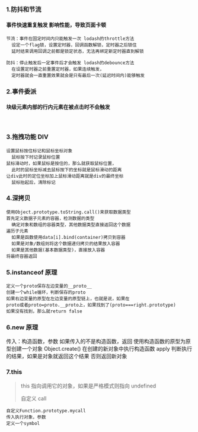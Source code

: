 ### 1.防抖和节流

#### 事件快速重复触发 影响性能，导致页面卡顿

    节流：事件在固定时间内只能触发一次 lodash的throttle方法
      设定一个flag锁，设置定时器，回调函数解锁，定时器之后锁住
      延时结束调用回调之前都是锁定状态，无法再绑定新定时器直到解锁

    防抖：停止触发后一定事件后才会触发 lodash的debounce方法
      在设置定时器之前重置定时器，如果连续触发，
      定时器就会一直重置效果就会是只有最后一次(延迟时间内)能够触发

### 2.事件委派

#### 块级元素内部的行内元素在被点击时不会触发

​

### 3.拖拽功能 DIV

    设置鼠标按住标记和鼠标坐标对象
      鼠标按下时记录鼠标位置
    鼠标滑动时，如果鼠标是按住的，那么就获取鼠标位置，
      此时的鼠标坐标减去鼠标按下的坐标就是鼠标滑动的距离
    让div此时的定位坐标加上鼠标滑动距离就是div的最终坐标
      鼠标抬起后，清除标记

### 4.深拷贝

    使用Object.prototype.toString.call()来获取数据类型
    首先定义数据子元素的容器，检测数据的类型
      确定对象和数组的容器类型，其他数据类型直接返回这个数据
    遍历子元素
      如果是函数使用data[i].bind(container)拷贝到容器
      如果是对象/数组则将这个数据递归拷贝的结果放入容器
      如果是其他数据(基本数据类型)，直接放入容器
    将最终容器返回

### 5.instanceof 原理

    定义一个proto保存左边变量的__proto__
    创建一个while循环，判断保存的proto
    如果右边变量的原型在左边变量的原型链上，也就是说，如果在
    proto或者proto=proto.__proto上，如果找到了(proto===right.prototype)
    如果没有找到，那么就return false

### 6.new 原理

传入：构造函数，参数
如果传入的不是构造函数，返回
使用构造函数的原型为原型创建一个对象 Object.create()
在创建的新对象中执行构造函数 apply
判断执行的结果，如果是对象就返回这个结果
否则返回新对象

### 7.this

> this 指向调用它的对象，如果是严格模式则指向 undefined
>
> 自定义 call

    自定义Function.prototype.mycall
    传入执行对象，参数
    定义一个symbol
